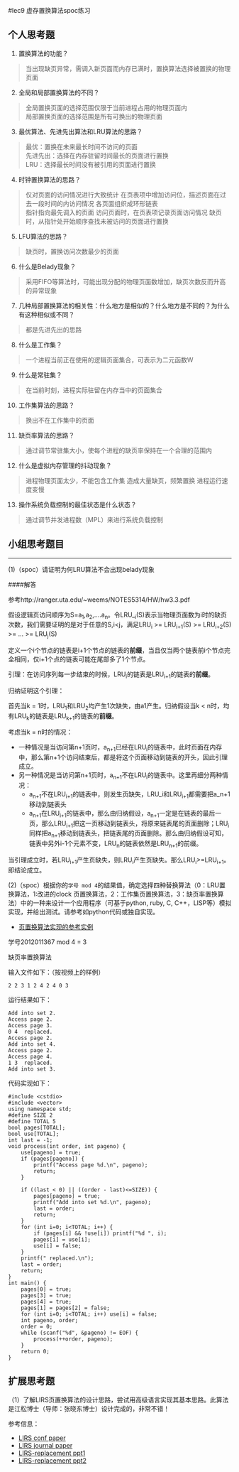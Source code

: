 #lec9 虚存置换算法spoc练习


## 个人思考题
1. 置换算法的功能？
> 当出现缺页异常，需调入新页面而内存已满时，置换算法选择被置换的物理页面

2. 全局和局部置换算法的不同？ 
> 全局置换页面的选择范围仅限于当前进程占用的物理页面内  
局部置换页面的选择范围是所有可换出的物理页面 

3. 最优算法、先进先出算法和LRU算法的思路？
> 最优：置换在未来最长时间不访问的页面  
先进先出：选择在内存驻留时间最长的页面进行置换  
LRU：选择最长时间没有被引用的页面进行置换  

4. 时钟置换算法的思路？ 
> 仅对页面的访问情况进行大致统计 
在页表项中增加访问位，描述页面在过去一段时间的内访问情况 
各页面组织成环形链表  
指针指向最先调入的页面 
访问页面时，在页表项记录页面访问情况 
缺页时，从指针处开始顺序查找未被访问的页面进行置换 

5. LFU算法的思路？
> 缺页时，置换访问次数最少的页面 

6. 什么是Belady现象？
> 采用FIFO等算法时，可能出现分配的物理页面数增加，缺页次数反而升高的异常现象 

7. 几种局部置换算法的相关性：什么地方是相似的？什么地方是不同的？为什么有这种相似或不同？
> 都是先进先出的思路 

8. 什么是工作集？
> 一个进程当前正在使用的逻辑页面集合，可表示为二元函数W  
 
9. 什么是常驻集？
> 在当前时刻，进程实际驻留在内存当中的页面集合

10. 工作集算法的思路？
> 换出不在工作集中的页面 

11. 缺页率算法的思路？
> 通过调节常驻集大小，使每个进程的缺页率保持在一个合理的范围内 

12. 什么是虚拟内存管理的抖动现象？
> 进程物理页面太少，不能包含工作集 
造成大量缺页，频繁置换 
进程运行速度变慢 

13. 操作系统负载控制的最佳状态是什么状态？
> 通过调节并发进程数（MPL）来进行系统负载控制 

## 小组思考题目

----
(1)（spoc）请证明为何LRU算法不会出现belady现象

####解答

参考http://ranger.uta.edu/~weems/NOTES5314/HW/hw3.3.pdf

假设逻辑页访问顺序为S=a<sub>1</sub>,a<sub>2</sub>,....a<sub>n</sub>。令LRU_<sub>i</sub>(S)表示当物理页面数为i时的缺页次数，我们需要证明的是对于任意的S,i<j，满足LRU<sub>i</sub> >= LRU<sub>i+1</sub>(S) >= LRU<sub>i+2</sub>(S) >= ... >= LRU<sub>j</sub>(S)

定义一个i个节点的链表是i+1个节点的链表的**前缀**，当且仅当两个链表前i个节点完全相同，仅i+1个点的链表可能在尾部多了1个节点。

引理：在访问序列每一步结束的时候，LRU<sub>i</sub>的链表是LRU<sub>i+1</sub>的链表的**前缀**。

归纳证明这个引理：

首先当k = 1时，LRU<sub>1</sub>和LRU<sub>2</sub>均产生1次缺失，由a1产生。归纳假设当k < n时，均有LRU<sub>k</sub>的链表是LRU<sub>k+1</sub>的链表的**前缀**。

考虑当k = n时的情况：

* 一种情况是当访问第n+1页时，a<sub>n+1</sub>已经在LRU<sub>i</sub>的链表中，此时页面在内存中，那么第n+1个访问结束后，都是将这个页面移动到链表的开头，因此引理成立。
* 另一种情况是当访问第n+1页时，a<sub>n+1</sub>不在LRU<sub>i</sub>的链表中。这里再细分两种情况：
  * a<sub>n+1</sub>不在LRU<sub>i+1</sub>的链表中，则发生页缺失，LRU_i和LRU<sub>i+1</sub>都需要把a_n+1移动到链表头
  * a<sub>n+1</sub>在LRU<sub>i+1</sub>的链表中，那么由归纳假设，a<sub>n+1</sub>一定是在链表的最后一页，那么LRU<sub>i+1</sub>把这一页移动到链表头，将原来链表尾的页面删除；LRU<sub>i</sub>同样把a<sub>n+1</sub>移动到链表头，把链表尾的页面删除。那么由归纳假设可知，链表中另外i-1个元素不变，LRU<sub>n</sub>的链表依然是LRU<sub>n+1</sub>的前缀。
  
当引理成立时，若LRU<sub>i+1</sub>产生页缺失，则LRU<sub>i</sub>产生页缺失。那么LRU<sub>i</sub>>=LRU<sub>i+1</sub>。即结论成立。


(2)（spoc）根据你的`学号 mod 4`的结果值，确定选择四种替换算法（0：LRU置换算法，1:改进的clock 页置换算法，2：工作集页置换算法，3：缺页率置换算法）中的一种来设计一个应用程序（可基于python, ruby, C, C++，LISP等）模拟实现，并给出测试。请参考如python代码或独自实现。
 - [页置换算法实现的参考实例](https://github.com/chyyuu/ucore_lab/blob/master/related_info/lab3/page-replacement-policy.py)

学号2012011367 mod 4 = 3

缺页率置换算法

输入文件如下：（按视频上的样例）
```
2 2 3 1 2 4 2 4 0 3 
``` 


运行结果如下：
```
Add into set 2.
Access page 2.
Access page 3.
0 4  replaced.
Access page 2.
Add into set 4.
Access page 2.
Access page 4.
1 3  replaced.
Add into set 3.
```

代码实现如下：
```
#include <cstdio>
#include <vector>
using namespace std;
#define SIZE 2
#define TOTAL 5
bool pages[TOTAL];
bool use[TOTAL];
int last = -1;
void process(int order, int pageno) {
    use[pageno] = true;
    if (pages[pageno]) {
        printf("Access page %d.\n", pageno);
        return;
    }
    
    if ((last < 0) || ((order - last)<=SIZE)) {
        pages[pageno] = true;
        printf("Add into set %d.\n", pageno);
        last = order;
        return;
    } 
    for (int i=0; i<TOTAL; i++) {
        if (pages[i] && !use[i]) printf("%d ", i);
        pages[i] = use[i];
        use[i] = false;
    }
    printf(" replaced.\n");
    last = order;
    return;
}
int main() {
    pages[0] = true;
    pages[3] = true;
    pages[4] = true;
    pages[1] = pages[2] = false;
    for (int i=0; i<TOTAL; i++) use[i] = false;
    int pageno, order;
    order = 0;
    while (scanf("%d", &pageno) != EOF) {
        process(++order, pageno);
    }
    return 0;
}
```


 
## 扩展思考题
（1）了解LIRS页置换算法的设计思路，尝试用高级语言实现其基本思路。此算法是江松博士（导师：张晓东博士）设计完成的，非常不错！

参考信息：

 - [LIRS conf paper](http://www.ece.eng.wayne.edu/~sjiang/pubs/papers/jiang02_LIRS.pdf)
 - [LIRS journal paper](http://www.ece.eng.wayne.edu/~sjiang/pubs/papers/jiang05_LIRS.pdf)
 - [LIRS-replacement ppt1](http://dragonstar.ict.ac.cn/course_09/XD_Zhang/(6)-LIRS-replacement.pdf)
 - [LIRS-replacement ppt2](http://www.ece.eng.wayne.edu/~sjiang/Projects/LIRS/sig02.ppt)

